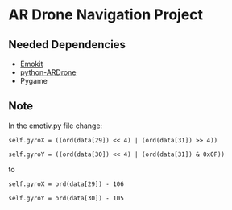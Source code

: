 # AR Drone Navigation Project

## Needed Dependencies

* [Emokit](https://github.com/openyou/emokit)
* [python-ARDrone](https://github.com/venthur/python-ardrone)
* Pygame

## Note

In the emotiv.py file change:

```
self.gyroX = ((ord(data[29]) << 4) | (ord(data[31]) >> 4))

self.gyroY = ((ord(data[30]) << 4) | (ord(data[31]) & 0x0F))
```

to

```
self.gyroX = ord(data[29]) - 106

self.gyroY = ord(data[30]) - 105
```